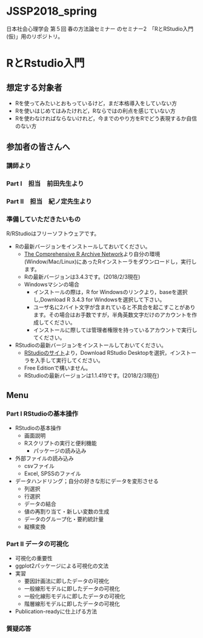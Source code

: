 # JSSP2018_spring
日本社会心理学会 第５回 春の方法論セミナー のセミナー2　「RとRStudio入門(仮)」用のリポジトリ。

# RとRstudio入門

## 想定する対象者

+ Rを使ってみたいとおもっているけど，まだ本格導入をしていない方
+ Rを使いはじめてはみたけれど，Rならではの利点を感じていない方
+ Rを使わなければならないけれど，今までのやり方をRでどう表現するか自信のない方

## 参加者の皆さんへ
### 講師より

### Part I　担当　前田先生より
### Part II　担当　紀ノ定先生より

### 準備していただきたいもの

R/RStudioはフリーソフトウェアです。

+ Rの最新バージョンをインストールしておいてください。
	+ [The Comprehensive R Archive Network](https://cran.r-project.org)より自分の環境(Window/Mac/Linux)にあったRインストーラをダウンロードし，実行します。
	+ Rの最新バージョンは3.4.3です。(2018/2/3現在)
	+ Windowsマシンの場合
		+ インストールの際は，R for Windowsのリンクより，baseを選択し,Download R 3.4.3 for Windowsを選択して下さい。
		+ ユーザ名に2バイト文字が含まれていると不具合を起こすことがあります。その場合はお手数ですが，半角英数文字だけのアカウントを作成してください。
		+ インストールに際しては管理者権限を持っているアカウントで実行してください。
+ RStudioの最新バージョンをインストールしておいてください。
	+ [RStudioのサイト](https://www.rstudio.com)より，Download RStudio Desktopを選択，インストーラを入手して実行してください。
	+ Free Editionで構いません。
	+ RStudioの最新バージョンは1.1.419です。(2018/2/3現在)
	
## Menu

### Part I RStudioの基本操作

+ RStudioの基本操作
  + 画面説明
  + Rスクリプトの実行と便利機能
	+ パッケージの読み込み
+ 外部ファイルの読み込み
  + csvファイル
  + Excel, SPSSのファイル
+ データハンドリング；自分の好きな形にデータを変形させる
	+ 列選択
	+ 行選択
	+ データの結合
	+ 値の再割り当て・新しい変数の生成
	+ データのグループ化・要約統計量
	+ 縦横変換


### Part II データの可視化

+ 可視化の重要性 
+ ggplot2パッケージによる可視化の文法
+ 実習
  + 要因計画法に即したデータの可視化
  + 一般線形モデルに即したデータの可視化
  + 一般化線形モデルに即したデータの可視化
  + 階層線形モデルに即したデータの可視化
+ Publication-readyに仕上げる方法

### 質疑応答


